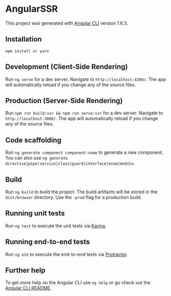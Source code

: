 # AngularSSR

This project was generated with [Angular CLI](https://github.com/angular/angular-cli) version 1.6.3.

## Installation

`npm install or yarn`

## Development (Client-Side Rendering)

Run `ng serve` for a dev server. Navigate to `http://localhost:4200/`. The app will automatically reload if you change any of the source files.

## Production (Server-Side Rendering)

Run `npm run build:ssr && npm run serve:ssr` for a dev server. Navigate to `http://localhost:3000/`. The app will automatically reload if you change any of the source files.

## Code scaffolding

Run `ng generate component component-name` to generate a new component. You can also use `ng generate directive|pipe|service|class|guard|interface|enum|module`.

## Build

Run `ng build` to build the project. The build artifacts will be stored in the `dist/browser` directory. Use the `-prod` flag for a production build.

## Running unit tests

Run `ng test` to execute the unit tests via [Karma](https://karma-runner.github.io).

## Running end-to-end tests

Run `ng e2e` to execute the end-to-end tests via [Protractor](http://www.protractortest.org/).

## Further help

To get more help on the Angular CLI use `ng help` or go check out the [Angular CLI README](https://github.com/angular/angular-cli/blob/master/README.md).
